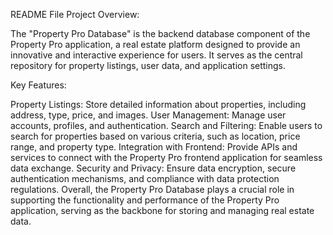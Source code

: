 README File
Project Overview: 

The "Property Pro Database" is the backend database component of the Property Pro application, 
a real estate platform designed to provide an innovative and interactive experience for users. 
It serves as the central repository for property listings, user data, and application settings.

Key Features:

Property Listings: Store detailed information about properties, including address, type, price, and images.
User Management: Manage user accounts, profiles, and authentication.
Search and Filtering: Enable users to search for properties based on various criteria, such as location, price range, and property type.
Integration with Frontend: Provide APIs and services to connect with the Property Pro frontend application for seamless data exchange.
Security and Privacy: Ensure data encryption, secure authentication mechanisms, and compliance with data protection regulations.
Overall, the Property Pro Database plays a crucial role in supporting the functionality and performance of the Property Pro application, serving as the backbone for storing and managing real estate data.

